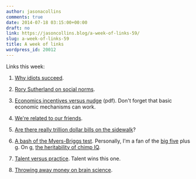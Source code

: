 ```yaml
---
author: jasonacollins
comments: true
date: 2014-07-18 03:15:00+00:00
draft: no
link: https://jasoncollins.blog/a-week-of-links-59/
slug: a-week-of-links-59
title: A week of links
wordpress_id: 20012
---
```


Links this week:






	
  1. [Why idiots succeed](http://stumblingandmumbling.typepad.com/stumbling_and_mumbling/2014/07/why-idiots-succeed.html).

	
  2. [Rory Sutherland on social norms](http://www.spectator.co.uk/life/the-wiki-man/9264201/why-well-never-go-back-to-smoking-indoors).

	
  3. [Economics incentives versus nudge](http://www.bristol.ac.uk/cmpo/publications/papers/2014/wp328.pdf) (pdf). Don't forget that basic economic mechanisms can work.

	
  4. [We're related to our friends](http://www.npr.org/blogs/health/2014/07/14/331354227/do-we-choose-our-friends-because-they-share-our-genes).

	
  5. [Are there really trillion dollar bills on the sidewalk](http://econlog.econlib.org/archives/2014/07/open_borders_an_3.html)?

	
  6. [A bash of the Myers-Briggs test](http://www.vox.com/2014/7/15/5881947/myers-briggs-personality-test-meaningless). Personally, I'm a fan of the [big five](http://en.wikipedia.org/wiki/Big_Five_personality_traits) plus [g](http://en.wikipedia.org/wiki/G_factor_(psychometrics)). On g, [the heritability of chimp IQ](http://www.nature.com/news/chimpanzee-iq-starts-in-the-genes-1.15533).

	
  7. [Talent versus practice](http://www.nytimes.com/2014/07/15/science/which-matters-more-talent-or-practice.html?_r=2). Talent wins this one.

	
  8. [Throwing away money on brain science](http://www.nytimes.com/2014/07/12/opinion/the-trouble-with-brain-science.html).


